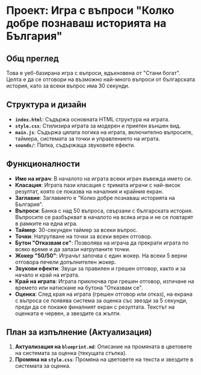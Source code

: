 # Проект: Игра с въпроси "Колко добре познаваш историята на България"

## Общ преглед

Това е уеб-базирана игра с въпроси, вдъхновена от "Стани богат". Целта е да се отговори на възможно най-много въпроси от българската история, като за всеки въпрос има 30 секунди.

## Структура и дизайн

*   **`index.html`**: Съдържа основната HTML структура на играта.
*   **`style.css`**: Стилизира играта за модерен и приятен външен вид.
*   **`main.js`**: Съдържа цялата логика на играта, включително въпросите, таймера, системата за точки и управлението на играта.
*   **`sounds/`**: Папка, съдържаща звуковите ефекти.

## Функционалности

*   **Име на играч**: В началото на играта всеки играч въвежда името си.
*   **Класация**: Играта пази класация с тримата играчи с най-висок резултат, която се показва на началния и крайния екран.
*   **Заглавие**: Заглавието е "Колко добре познаваш историята на България".
*   **Въпроси**: Банка с над 50 въпроса, свързани с българската история. Въпросите се разбъркват в началото на всяка игра и не се повтарят в рамките на една игра.
*   **Таймер**: 30-секунден таймер за всеки въпрос.
*   **Точки**: Натрупване на точки за всеки верен отговор.
*   **Бутон "Отказвам се"**: Позволява на играча да прекрати играта по всяко време и да запази натрупаните точки.
*   **Жокер "50/50"**: Играчът започва с един жокер. На всеки 5 верни отговора печели допълнителен жокер.
*   **Звукови ефекти**: Звуци за правилен и грешен отговор, както и за начало и край на играта.
*   **Край на играта**: Играта приключва при грешен отговор, изтичане на времето или натискане на бутона "Отказвам се".
*   **Оценка**: След края на играта (грешен отговор или отказ), на екрана с въпроса се появява система за оценка със звезди за 5 секунди, преди да се покаже финалният екран с резултата. Текстът на оценката е червен, а звездите са жълти.

## План за изпълнение (Актуализация)

1.  **Актуализация на `blueprint.md`**: Описание на промяната в цветовете на системата за оценка (текущата стъпка).
2.  **Промяна на `style.css`**: Промяна на цветовете на текста и звездите в системата за оценка.
